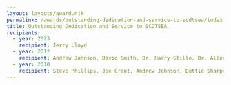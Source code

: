 ```yaml
---
layout: layouts/award.njk
permalink: /awards/outstanding-dedication-and-service-to-scdtsea/index.html
title: Outstanding Dedication and Service to SCDTSEA
recipients:
  - year: 2023
    recipient: Jerry Lloyd
  - year: 2012
    recipient: Andrew Johnson, David Smith, Dr. Harry Stille, Dr. Albert Neal, Joe Sabbadino, John Pappas, Rusty Hires, Ricky Tillmon, Angela Still
  - year: 2010
    recipient: Steve Phillips, Joe Grant, Andrew Johnson, Dottie Sharpe, Dr. Harry Stille, Joe Sabbadino, Dr. Albert Neal, Jenny Price, Mike Blackmon, John L. Pappas, David E. Smith, Aaron Jones, Bill Seawright
---
```

